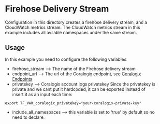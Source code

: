 # Firehose Delivery Stream
Configuration in this directory creates a firehose delivery stream, and a CloudWatch metrics stream. 
The CloudWatch metrics stream in this example includes all avilable namespaces under the same stream.   

## Usage

In this example you need to configure the following variables:
* firehose_stream --> The name of the Firehose delivery stream
* endpoint_url --> The url of the Coralogix endpoint, see [Coralogix Endpoints](https://github.com/coralogix/terraform-coralogix-aws/blob/master/modules/firehose/README.md)
* privatekey --> Coralogix account logs privatekey
Since the privatekey is private and we cant put it hardcoded, it can be exported instead of insert it as an input each time:
```
export TF_VAR_coralogix_privatekey="your-coralogix-private-key"
```
* include_all_namespaces --> this variable is set to 'true' by default so no need to declare. 
